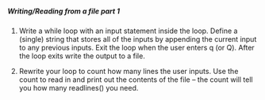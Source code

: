 ##### Writing/Reading from a file part 1

1. Write a while loop with an input statement inside the loop. Define a (single) string that stores all of the inputs by appending the current input to any previous inputs. Exit the loop when the user enters q (or Q). After the loop exits write the output to a file.

2. Rewrite your loop to count how many lines the user inputs. Use the count to read in and print out the contents of the file – the count will tell you how many readlines() you need.
